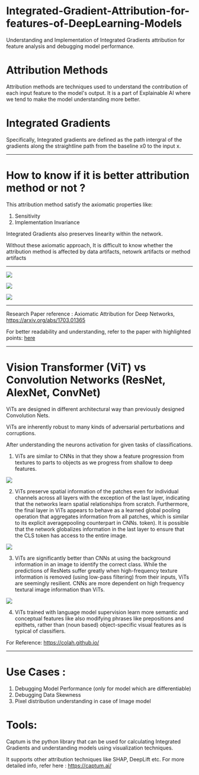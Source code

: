 # Integrated-Gradient-Attribution-for-features-of-DeepLearning-Models
Understanding and Implementation of Integrated Gradients attribution for feature analysis and debugging model performance.

# Attribution Methods
Attribution methods are techniques used to understand the contribution of each input feature to the model's output.
It is a part of Explainable AI where we tend to make the model understanding more better.


# Integrated Gradients
Specifically, Integrated gradients are defined as the path intergral of the gradients along the straightline path from the baseline x0 to the input x.

*******************************************
# How to know if it is better attribution method or not ?

This attribution method satisfy the axiomatic properties like:
1. Sensitivity
2. Implementation Invariance

Integrated Gradients also preserves linearity within the network.

Without these axiomatic approach, It is difficult to know whether the attribution method is affected by data artifacts, netowrk artifacts or method artifacts

*******************************************
![](https://github.com/joshir199/Integrated-Gradient-Attribution-for-features-of-DeepLearning-Models/blob/main/images/real%20ballon%20images.png)


![](https://github.com/joshir199/Integrated-Gradient-Attribution-for-features-of-DeepLearning-Models/blob/main/outputs/baseline%20images.png)


![](https://github.com/joshir199/Integrated-Gradient-Attribution-for-features-of-DeepLearning-Models/blob/main/outputs/Integrated%20gradients%20for%20ballon%20image.png)


******************************************

Research Paper reference : Axiomatic Attribution for Deep Networks,  https://arxiv.org/abs/1703.01365

For better readability and understanding, refer to the paper with highlighted points: [here](https://github.com/joshir199/Integrated-Gradient-Attribution-for-features-of-DeepLearning-Models/blob/main/Paper_with_highlighted_points.pdf)


*******************************
# Vision Transformer (ViT) vs Convolution Networks (ResNet, AlexNet, ConvNet)

ViTs are designed in different architectural way than previously designed Convolution Nets.

ViTs are inherently robust to many kinds of adversarial perturbations and corruptions.

After understanding the neurons activation for given tasks of classifications.

1. ViTs are similar to CNNs in that they show a feature progression from textures to parts to objects as we progress from shallow to deep features.

  ![](https://github.com/joshir199/Integrated-Gradient-Attribution-for-features-of-DeepLearning-Models/blob/main/images/feature%20learning.png)
  
2. ViTs preserve spatial information of the patches even for individual channels across all layers with the exception of the last layer, indicating that the networks learn spatial relationships from scratch.
   Furthermore, the final layer in ViTs appears to behave as a learned global pooling operation that aggregates information from all patches, which is similar to its explicit averagepooling counterpart in CNNs.
   token). It is possible that the network globalizes information in the last layer to ensure that the CLS token has access to the entire image.

  ![](https://github.com/joshir199/Integrated-Gradient-Attribution-for-features-of-DeepLearning-Models/blob/main/images/feature_across_layers.png)
  
3. ViTs are significantly better than CNNs at using the background information in an image to identify the correct class. While the predictions of ResNets suffer greatly when high-frequency texture information is removed (using low-pass filtering) from their inputs, ViTs are seemingly resilient. CNNs are more dependent on high frequency textural image information than ViTs.

 ![](https://github.com/joshir199/Integrated-Gradient-Attribution-for-features-of-DeepLearning-Models/blob/main/images/low-pass%20filtering%20comparision.png)
 
4. ViTs trained with language model supervision learn more semantic and conceptual features like also modifying phrases like prepositions and epithets, rather than (noun based) object-specific visual features as is typical of classifiers.


For Reference: https://colah.github.io/
******************************
# Use Cases : 

1. Debugging Model Performance (only for model which are differentiable)
2. Debugging Data Skewness
3. Pixel distribution understanding in case of Image model

# Tools:
Captum is the python library that can be used for calculating Integrated Gradients and understanding models using visualization techniques.

It supports other attribution techniques like SHAP, DeepLift etc.
For more detailed info, refer here : https://captum.ai/
